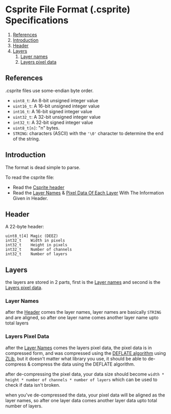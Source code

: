# Csprite File Format (.csprite) Specifications

1. [References](#references)
2. [Introduction](#introduction)
3. [Header](#header)
4. [Layers](#layers)
    1. [Layer names](#layer-names)
    1. [Layers pixel data](#layers-pixel-data)

## References

.csprite files use some-endian byte order.

* `uint8_t`:  An 8-bit unsigned integer value
* `uint16_t`: A 16-bit unsigned integer value
* `int16_t`:  A 16-bit signed integer value
* `uint32_t`: A 32-bit unsigned integer value
* `int32_t`:  A 32-bit signed integer value
* `uint8_t[n]`:  "n" bytes.
* `STRING`:   characters (ASCII) with the `'\0'` character to determine the end of the string.

## Introduction

The format is dead simple to parse.

To read the csprite file:

* Read the [Csprite header](#header)
* Read the [Layer Names](#layers) & [Pixel Data Of Each Layer](#pixel-data) With The Information Given in Header.

## Header

A 22-byte header:

```
uint8_t[4] Magic (DEEZ)
int32_t    Width in pixels
int32_t    Height in pixels
int32_t    Number of channels
int32_t    Number of layers
```

## Layers
the layers are stored in 2 parts, first is the [Layer names](#layer-names) and second is the [Layers pixel data](#layers-pixel-data).

### Layer Names
after the [Header](#header) comes the layer names, layer names are basically `STRING` and are aligned, so after one layer name comes another layer name upto total layers

### Layers Pixel Data
after the [Layer Names](#layer-names) comes the layers pixel data, the pixel data is in compressed form, and was compressed using the [DEFLATE algorithm](https://en.wikipedia.org/wiki/Deflate) using [ZLib](https://en.wikipedia.org/wiki/Zlib), but it doesn't matter what library you use, it should be able to de-compress & compress the data using the DEFLATE algorithm.

after de-compressing the pixel data, your data size should become `width * height * number of channels * number of layers` which can be used to check if data isn't broken.

when you've de-compressed the data, your pixel data will be aligned as the layer names, so after one layer data comes another layer data upto total number of layers.
